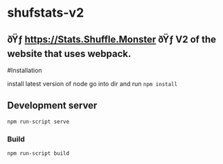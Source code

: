 # shufstats-v2
ðŸƒ https://Stats.Shuffle.Monster ðŸƒ V2 of the website that uses webpack.
----------------------------------------


#Installation

install latest version of node
go into dir and run `npm install`


## Development server

`npm run-script serve`

### Build

`npm run-script build`
